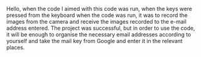 Hello, when the code I aimed with this code was run, when the keys were pressed from the keyboard when the code was run, it was to record the images from the camera and receive the images recorded to the e-mail address entered. The project was successful, but in order to use the code, it will be enough to organise the necessary email addresses according to yourself and take the mail key from Google and enter it in the relevant places.
